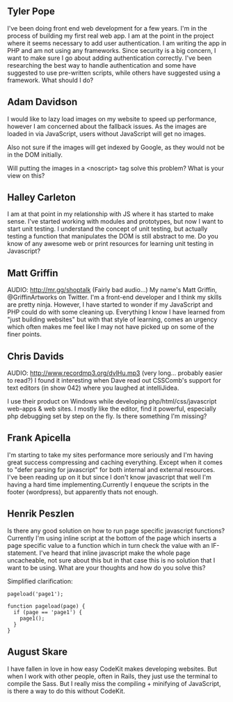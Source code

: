 ## Tyler Pope

I've been doing front end web development for a few years. I'm in the process of building my first real web app. I am at the point in the project where it seems necessary to add user authentication. I am writing the app in PHP and am not using any frameworks. Since security is a big concern, I want to make sure I go about adding authentication correctly. I've been researching the best way to handle authentication and some have suggested to use pre-written scripts, while others have suggested using a framework. What should I do?

## Adam Davidson

I would like to lazy load images on my website to speed up performance, however I am concerned about the fallback issues. As the images are loaded in via JavaScript, users without JavaScript will get no images.

Also not sure if the images will get indexed by Google, as they would not be in the DOM initially.

Will putting the images in a &lt;noscript> tag solve this problem? What is your view on this?

## Halley Carleton

I am at that point in my relationship with JS where it has started to make sense. I've started working with modules and prototypes, but now I want to start unit testing. I understand the concept of unit testing, but actually testing a function that manipulates the DOM is still abstract to me. Do you know of any awesome web or print resources for learning unit testing in Javascript?

## Matt Griffin

AUDIO: http://mr.gg/shoptalk (Fairly bad audio...)
My name's Matt Griffin, @GriffinArtworks on Twitter. I'm a front-end developer and I think my skills are pretty ninja. However, I have started to wonder if my JavaScript and PHP could do with some cleaning up. Everything I know I have learned from "just building websites" but with that style of learning, comes an urgency which often makes me feel like I may not have picked up on some of the finer points.

## Chris Davids

AUDIO: http://www.recordmp3.org/dvlHu.mp3 (very long... probably easier to read?)
I found it interesting when Dave read out CSSComb's support for text editors (in show 042) where you laughed at intelliJidea.

I use their product on Windows while developing php/html/css/javascript web-apps & web sites. I mostly like the editor, find it powerful, especially php debugging set by step on the fly. Is there something I'm missing?

## Frank Apicella

I'm starting to take my sites performance more seriously and I'm having great success compressing and caching everything. Except when it comes to "defer parsing for javascript" for both internal and external resources. I've been reading up on it but since I don't know javascript that well I'm having a hard time implementing.Currently I enqueue the scripts in the footer (wordpress), but apparently thats not enough.

## Henrik Peszlen

Is there any good solution on how to run page specific javascript functions?
Currently I'm using inline script at the bottom of the page which inserts a page specific value to a function which in turn check the value with an IF-statement.
I've heard that inline javascript make the whole page uncacheable, not sure about this but in that case this is no solution that I want to be using. What are your thoughts and how do you solve this?

Simplified clarification:

```
pageload('page1');

function pageload(page) {
  if (page == 'page1') {
    page1();
  }
}
```

## August Skare

I have fallen in love in how easy CodeKit makes developing websites. But when I work with other people, often in Rails, they just use the terminal to compile the Sass. But I really miss the compiling + minifying of JavaScript, is there a way to do this without CodeKit.
